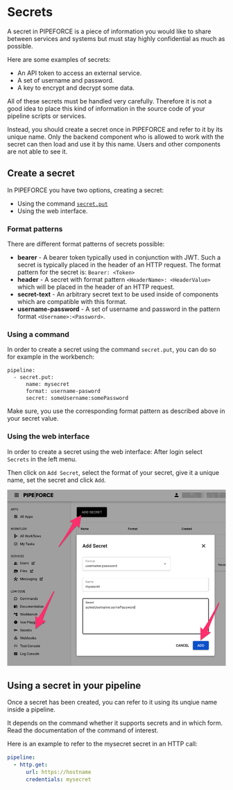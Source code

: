 # Secrets

A secret in PIPEFORCE is a piece of information you would like to share between services and systems but must
stay highly confidential as much as possible.

Here are some examples of secrets:
 
 - An API token to access an external service.
 - A set of username and password.
 - A key to encrypt and decrypt some data.

All of these secrets must be handled very carefully. Therefore it is not a good idea to place this kind of information
in the source code of your pipeline scripts or services.

Instead, you should create a secret once in PIPEFORCE and refer to it by its unique name. Only the backend component
who is allowed to work with the secret can then load and use it by this name. Users and other components are not
able to see it.

## Create a secret

In PIPEFORCE you have two options, creating a secret:

 - Using the command [`secret.put`](https://pipeforce.github.io/docs/api/commands#secretput-v1)
 - Using the web interface.

### Format patterns

There are different format patterns of secrets possible:

 - **bearer** - A bearer token typically used in conjunction with JWT. Such a secret is typically placed in the header of an HTTP request. The format pattern for the secret is: `Bearer: <Token>`
 - **header** - A secret with format pattern `<HeaderName>: <HeaderValue>` which will be placed in the header of an HTTP request.
 - **secret-text** - An arbitrary secret text to be used inside of components which are compatible with this format.
 - **username-password** - A set of username and password in the pattern format `<Username>:<Password>`.

### Using a command

In order to create a secret using the command `secret.put`, you can do so for example in the workbench:

```
pipeline:
  - secret.put:
      name: mysecret
      format: username-pasword
      secret: someUsername:somePassword
```

Make sure, you use the corresponding format pattern as described above in your secret value.

### Using the web interface

In order to create a secret using the web interface: After login select `Secrets` in the left menu.

Then click on `Add Secret`, select the format of your secret, give it a unique name, set the secret and click `Add`.

![](../img/add-secret.png)

## Using a secret in your pipeline

Once a secret has been created, you can refer to it using its unqiue name inside a pipeline.

It depends on the command whether it supports secrets and in which form. Read the documentation of the command of interest.

Here is an example to refer to the mysecret secret in an HTTP call:

```yaml
pipeline:
  - http.get:
      url: https://hostname
      credentials: mysecret
```